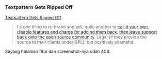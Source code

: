 ### Textpattern Gets Ripped Off

[Textpattern Gets Ripped Off](http://textpattern.com/weblog/313/textpattern-gets-ripped-off).

> I's one thing to re-brand and sell, quite another to [call it your own](http://www.pixelcorestudio.com/services/content-management/), [disable features and charge for adding them back](http://www.pixelcorestudio.com/services/features-pricing/), [then leave support back onto the open source community](http://forum.textpattern.com/viewtopic.php?id=26323).
Legal (if they provide the source to their clients under GPL), but positively shameful.

Sayang halaman fitur dan screenshot-nya udah 404.

<!-- {"time": "2008-02-28 21:58:43", "title": "Textpattern Gets Ripped Off"} -->
